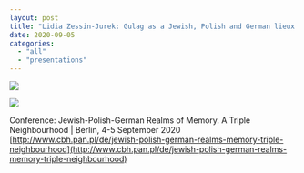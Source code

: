 ```yaml
---
layout: post
title: "Lidia Zessin-Jurek: Gulag as a Jewish, Polish and German lieux de memoire"
date: 2020-09-05
categories: 
  - "all"
  - "presentations"
---
```


![](/assets/images/1-page-001-1024x724.jpg)

![](/assets/images/Program_Jewish-Polish-German-Realms-of-Memory_CBH_1-page-002-1024x726.jpg)

Conference: Jewish-Polish-German Realms of Memory. A Triple Neighbourhood | Berlin, 4-5 September 2020 [http://www.cbh.pan.pl/de/jewish-polish-german-realms-memory-triple-neighbourhood](http://www.cbh.pan.pl/de/jewish-polish-german-realms-memory-triple-neighbourhood)
